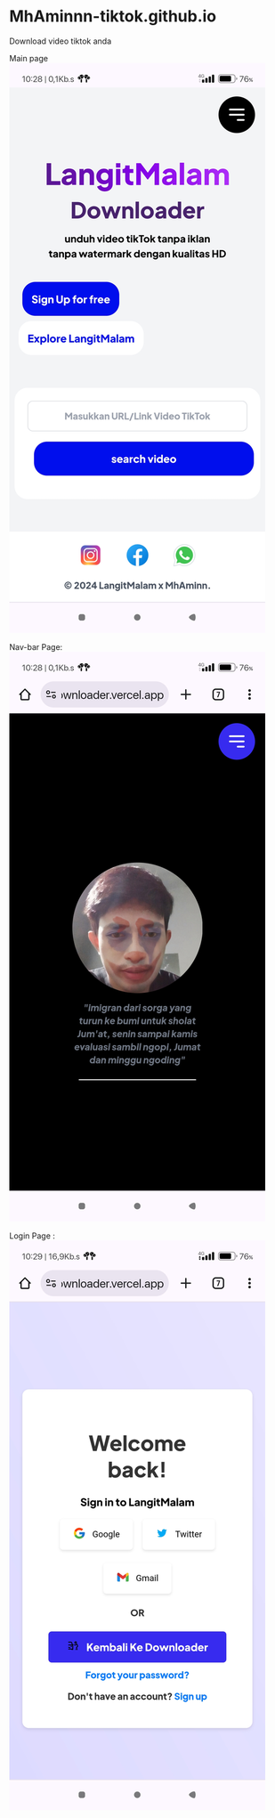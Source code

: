 # MhAminnn-tiktok.github.io
Download video tiktok anda

Main page
![Alt text](https://github.com/MhAminnn/MhAminnn-tiktok.github.io/blob/017db2b928ac47cdd0d47dc6eb7bde997308d631/Screenshot_2024-08-06-10-28-44-761_com.android.chrome.jpg)

Nav-bar Page:
![Alt text](https://github.com/MhAminnn/MhAminnn-tiktok.github.io/blob/9872dcab397c25567d94636d456edb30264f6341/Screenshot_2024-08-06-10-28-59-582_com.android.chrome.jpg)

Login Page :
![Alt text](https://github.com/MhAminnn/MhAminnn-tiktok.github.io/blob/9872dcab397c25567d94636d456edb30264f6341/Screenshot_2024-08-06-10-29-05-895_com.android.chrome.jpg)
